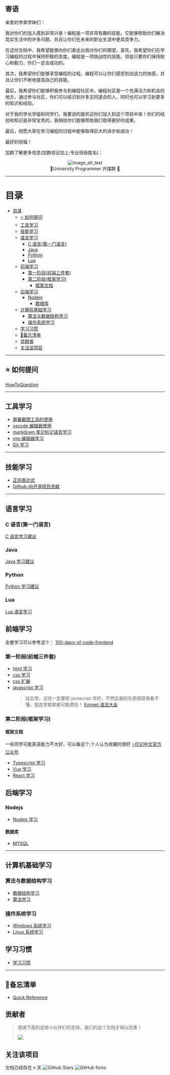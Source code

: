 ## 寄语

亲爱的学弟学妹们：

我对你们的加入感到非常兴奋！编程是一项非常有趣的技能，它能够帮助你们解决现实生活中的许多问题，并且让你们在未来的职业生涯中更具竞争力。

在这份文档中，我希望能够向你们表达出我对你们的期望。首先，我希望你们在学习编程的过程中保持积极的态度。编程是一项挑战性的技能，但是只要你们保持耐心和毅力，你们一定会成功的。

其次，我希望你们能够享受编程的过程。编程可以让你们感受到创造力的快感，并且让你们不断地提高自己的技能。

最后，我希望你们能够积极参与到编程社区中。编程社区是一个充满活力和机会的地方，通过参与社区，你们可以结识到许多志同道合的人，同时也可以学习到更多的知识和经验。

对于我的学长学姐和同学们，我要说的是欢迎你们加入到这个项目中来！你们的经验和知识是非常宝贵的，我相信你们能够帮助我们取得更好的成果。

最后，祝愿大家在学习编程的过程中能够取得巨大的进步和成功！

最好的祝福！

加群了解更多信息(加群验证加上:专业班级姓名)：

<p align="center">
  <img src="https://static.meowrain.cn/i/2023/04/02/ipor86-3.webp" alt="image_alt_text">
  <br>
  🌈University Programmer 开摆群 🌈
</p>

---

# 目录

- [目录](#目录)
  - [⭐ 如何提问](#-如何提问)
  - [工具学习](#工具学习)
  - [技能学习](#技能学习)
  - [语言学习](#语言学习)
    - [C 语言(第一门语言)](#c-语言第一门语言)
    - [Java](#java)
    - [Python](#python)
    - [Lua](#lua)
  - [前端学习](#前端学习)
    - [第一阶段(前端三件套)](#第一阶段前端三件套)
    - [第二阶段(框架学习)](#第二阶段框架学习)
      - [框架文档](#框架文档)
  - [后端学习](#后端学习)
    - [Nodejs](#nodejs)
      - [数据库](#数据库)
  - [计算机基础学习](#计算机基础学习)
    - [算法与数据结构学习](#算法与数据结构学习)
    - [操作系统学习](#操作系统学习)
  - [学习习惯](#学习习惯)
  - [💎备忘清单](#备忘清单)
  - [贡献者](#贡献者)
  - [关注该项目](#关注该项目)

---

## ⭐ 如何提问

[HowToQuestion](/skills-learn/HowToQuestion.md)

---

## 工具学习

- [屏幕截图工具的使用](/tools-learn/screencapture-use.md)
- [vscode 编辑器使用](/tools-learn/vscode-use.md)
- [markdown 笔记标记语言学习](/tools-learn/markdown-use.md)
- [vim 编辑器学习](/tools-learn/vim-use.md)
- [Git 学习](/tools-learn/git-learn.md)

---

## 技能学习

- [正则表达式](/skills-learn/regexp.md)
- [Github-向开源项目贡献](/skills-learn/Github-use.md)

---

## 语言学习

### C 语言(第一门语言)

[C 语言学习建议](./Program-Language-learn/C-learn/C%E8%AF%AD%E8%A8%80%E5%AD%A6%E4%B9%A0.md)

### Java

[Java 学习建议](./Program-Language-learn/Java-learn/Java%E5%AD%A6%E4%B9%A0.md)

### Python

[Python 学习建议](./Program-Language-learn/Python-learn/python-learn.md)

### Lua

[Lua 语言学习](./Program-Language-learn/Lua-learn/Lua.md)

## 前端学习

全套学习可以参考这个：
[100-days-of-code-frontend](https://github.com/nas5w/100-days-of-code-frontend/tree/master/chinese)
### 第一阶段(前端三件套)

- [html 学习](/Front-learn/%E5%89%8D%E7%AB%AF%E4%B8%89%E4%BB%B6%E5%A5%97/html/How-to-Learn-html.md)
- [css 学习](/Front-learn/%E5%89%8D%E7%AB%AF%E4%B8%89%E4%BB%B6%E5%A5%97/css/How-to-learn-css.md)
- [css 扩展](/Front-learn/%E5%89%8D%E7%AB%AF%E4%B8%89%E4%BB%B6%E5%A5%97/css/Extends-css.md)
- [javascript 学习](/Front-learn/%E5%89%8D%E7%AB%AF%E4%B8%89%E4%BB%B6%E5%A5%97/javascript/javascript-learn.md)
    > 往后学，记住一定要把 javascript 学好，不然后面的东西很容易看不懂，就连学框架都可能费劲！
    > [Emmet 语法大全](/Front-learn/%E5%85%B6%E5%AE%83/Emmet%E8%AF%AD%E6%B3%95%E5%A4%A7%E5%85%A8.pdf)

### 第二阶段(框架学习)
#### 框架文档
一些同学可能英语能力不太好，可以看这个,个人认为收藏的很好
[⭐印记中文官方公众号](https://docschina.org/)

- [Typescript 学习](/Front-learn/%E5%85%B6%E5%AE%83/Typescript-learn.md)
- [Vue 学习](/Front-learn/%E5%89%8D%E7%AB%AF%E6%A1%86%E6%9E%B6/vue/vue-learn.md)
- [React 学习](/Front-learn/%E5%89%8D%E7%AB%AF%E6%A1%86%E6%9E%B6/react/react-learn.md)

## 后端学习

### Nodejs

- [Nodejs 学习](/Front-learn/%E5%85%B6%E5%AE%83/nodejs-learn.md)

#### 数据库

- [MYSQL](/Backend-learn/MySQL-Learn.md)

---

## 计算机基础学习

### 算法与数据结构学习

- [数据结构学习](/Datastructure%26%26Algorithm-learn/datastructure-learn.md)
- [算法学习](/Datastructure%26%26Algorithm-learn/algorithm-learn.md)

### 操作系统学习

- [Windows 系统学习](/System-learn/Windows-learn.md)
- [Linux 系统学习](/System-learn/Linux-learn.md)

## 学习习惯

- [学习习惯](/Habit-learn/habit.md)

---

## 💎备忘清单

- [Quick Reference](https://wangchujiang.com/reference/index.html)

## 贡献者

> 感谢下面的这些小伙伴们的支持，我们的这个文档才得以完善！

> <a href="https://github.com/meowrain/doc-for-sxau/graphs/contributors">
> <img src="https://contrib.rocks/image?repo=meowrain/doc-for-sxau" />
> </a>

## 关注该项目

文档已经存在 n 天
![Github Stars](https://img.shields.io/github/stars/meowrain/doc-for-sxau?style=social)
![GitHub forks](https://img.shields.io/github/forks/meowrain/doc-for-sxau?style=social)
